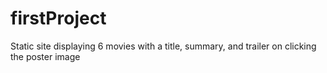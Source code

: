 # firstProject
Static site displaying 6 movies with a title, summary, and trailer on clicking the poster image
